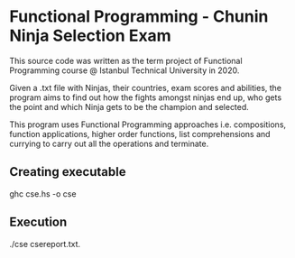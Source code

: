 # Functional Programming - Chunin Ninja Selection Exam
This source code was written as the term project of Functional Programming course @ Istanbul Technical University in 2020.

Given a .txt file with Ninjas, their countries, exam scores and abilities, the program aims to find out how the fights amongst ninjas end up, who gets the point and which Ninja gets to be the champion and selected. 

This program uses Functional Programming approaches i.e. compositions, function applications, higher order functions, list comprehensions and currying to carry out all the operations and terminate. 

## Creating executable
ghc cse.hs -o cse

## Execution 
./cse csereport.txt.
